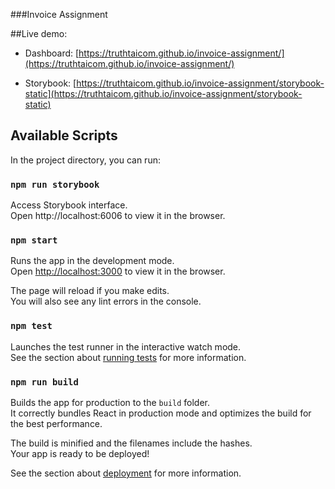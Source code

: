 ###Invoice Assignment

##Live demo: 
- Dashboard: [https://truthtaicom.github.io/invoice-assignment/](https://truthtaicom.github.io/invoice-assignment/)


- Storybook: [https://truthtaicom.github.io/invoice-assignment/storybook-static](https://truthtaicom.github.io/invoice-assignment/storybook-static)


## Available Scripts

In the project directory, you can run:

### `npm run storybook`

Access Storybook interface.<br>
Open http://localhost:6006 to view it in the browser.

### `npm start`

Runs the app in the development mode.<br>
Open [http://localhost:3000](http://localhost:3000) to view it in the browser.

The page will reload if you make edits.<br>
You will also see any lint errors in the console.

### `npm test`

Launches the test runner in the interactive watch mode.<br>
See the section about [running tests](https://facebook.github.io/create-react-app/docs/running-tests) for more information.

### `npm run build`

Builds the app for production to the `build` folder.<br>
It correctly bundles React in production mode and optimizes the build for the best performance.

The build is minified and the filenames include the hashes.<br>
Your app is ready to be deployed!

See the section about [deployment](https://facebook.github.io/create-react-app/docs/deployment) for more information.
